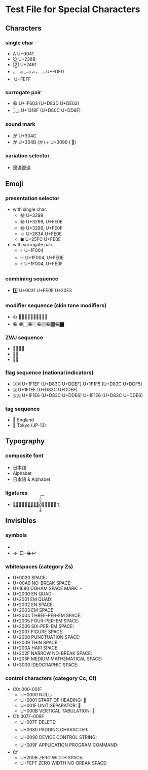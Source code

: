 Test File for Special Characters
================================

## Characters

### single char

- A U+0041
- ⎋ U+238B
- ② U+2461
- ﷽ U+FDFD
- ﻿ U+FEFF


### surrogate pair

- 😃 U+1F603 (U+D83D U+DE03)
- 𓆏 U+1318F (U+D80C U+DD8F)


### sound mark

- が U+304C
- が U+304B (か) + U+3099 ( ゙)


### variation selector

- 邊邊󠄀邊󠄁邊󠄂



## Emoji

### presentation selector

- with single char:
    - ㊙ U+3299
    - ㊙︎ U+3299, U+FE0E
    - ㊙️ U+3299, U+FE0F
    - ☺︎ U+263A U+FE0E
    - ◼︎ U+25FC U+FE0E
- with surrogate pair:
    - 🀄 U+1F004
    - 🀄︎ U+1F004, U+FE0E
    - 🀄️ U+1F004, U+FE0F


### combining sequence

- 1️⃣ U+0031 U+FE0F U+20E3


### modifier sequence (skin tone modifiers)

- 👍 👍🏻👍🏼👍🏽👍🏾👍🏿
- 😀 😀🏻😀🏼😀🏽😀🏾😀🏿


### ZWJ sequence

- 👨‍👨‍👧‍👦
- 🕵️‍♀️
- 🏴‍☠️


### flag sequence (national indicators)

- 🇯🇵 U+1F1EF (U+D83C U+DDEF)  U+1F1F5 (U+D83C U+DDF5)
- 🇯 U+1F1EF (U+D83C U+DDEF)
- 🇦🇦 U+1F1E6 (U+D83C U+DDE6)  U+1F1E6 (U+D83C U+DDE6)


### tag sequence

- 🏴󠁧󠁢󠁥󠁮󠁧󠁿 England
- 🏴󠁪󠁰󠀱󠀳󠁿 Tokyo (JP-13)



## Typography

### composite font

- 日本語
- Alphabet
- 日本語 & Alphabet


### ligatures

- た͜͜͏̘̣͔͙͎͎̘̜̫̗͍͚͓͜͜͏̘̣͔͙͎͎す͜͜͏̘̣͔͙͎͎ơ̟̤̖̗͖͇̍͋̀͆̓́͞͡け̜ͪ̅̍̅͂͊て




## Invisibles

### symbols

- 	  　  
- →··̂□=�↩


### whitespaces (category Zs)

- U+0020 SPACE:  
- U+00A0 NO-BREAK SPACE:  
- U+1680 OGHAM SPACE MARK:  
- U+2000 EN QUAD:  
- U+2001 EM QUAD:  
- U+2002 EN SPACE:  
- U+2003 EM SPACE:  
- U+2004 THREE-PER-EM SPACE:  
- U+2005 FOUR-PER-EM SPACE:  
- U+2006 SIX-PER-EM SPACE:  
- U+2007 FIGURE SPACE:  
- U+2008 PUNCTUATION SPACE:  
- U+2009 THIN SPACE:  
- U+200A HAIR SPACE:  
- U+202F NARROW NO-BREAK SPACE:  
- U+205F MEDIUM MATHEMATICAL SPACE:  
- U+3000 IDEOGRAPHIC SPACE: 　


### control characters (category Cc, Cf)

- C0: 000-001F
    - U+0000 NULL:  
    - U+0001 START OF HEADING: 
    - U+001F UNIT SEPARATOR: 
    - U+000B VERTICAL TABULATION: 
- C1: 007F-009F
    - U+007F DELETE: 
    - U+0080 PADDING CHARACTER: 
    - U+0090 DEVICE CONTROL STRING: 
    - U+009F APPLICATION PROGRAM COMMAND: 
- Cf
    - U+200B ZERO WIDTH SPACE: ​
    - U+FEFF ZERO WIDTH NO-BREAK SPACE: ﻿
